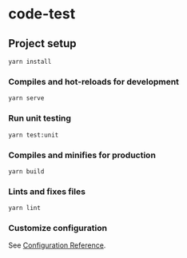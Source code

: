 # code-test

## Project setup
```
yarn install
```

### Compiles and hot-reloads for development
```
yarn serve
```

### Run unit testing
```
yarn test:unit
```

### Compiles and minifies for production
```
yarn build
```

### Lints and fixes files
```
yarn lint
```

### Customize configuration
See [Configuration Reference](https://cli.vuejs.org/config/).
